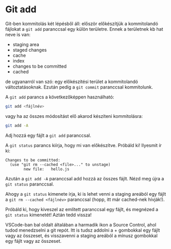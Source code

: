 # Git add

Git-ben kommitolás két lépésből áll: először előkészítjük a kommitolandó fájlokat a `git add` paranccsal egy külön területre. Ennek a területnek kb hat neve is van:

- staging area
- staged changes
- cache
- index
- changes to be committed
- cached

de ugyanarról van szó: egy előkészítési terület a kommitolandó változtatásoknak. Ezután pedig a `git commit` paranccsal kommitolunk.

A `git add` parancs a következőképpen használható:

```bash
git add <fájlnév>
```

vagy ha az összes módosítást elő akarod készíteni kommitolásra:

```bash
git add -A
```

Adj hozzá egy fájlt a `git add` paranccsal.

A `git status` parancs kiírja, hogy mi van előkészítve. Próbáld ki! Ilyesmit ír ki:

```
Changes to be committed:
  (use "git rm --cached <file>..." to unstage)
        new file:   hello.js
```

Azután a `git add -A` paranccsal add hozzá az összes fájlt. Nézd meg újra a `git status` paranccsal.

Ahogy a `git status` kimenete írja, ki is lehet venni a staging areából egy fájlt a `git rm --cached <fájlnév>` paranccsal (hopp, itt már cached-nek hívják!).

Próbáld ki, hogy kiveszel az említett paranccsal egy fájlt, és megnézed a `git status` kimenetét! Aztán tedd vissza!

VSCode-ban bal oldalt általában a harmadik ikon a Source Control, ahol tudod menedzselni a git repót. Itt is tudsz addolni a + gombokkal egy fájlt vagy az összeset, és visszavenni a staging areából a mínusz gombokkal egy fájlt vagy az összeset.
